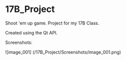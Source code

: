 # 17B_Project
Shoot 'em up game.
Project for my 17B Class.

Created using the Qt API.

Screenshots:

![image_001] (/17B_Project/Screenshots/image_001.png)
